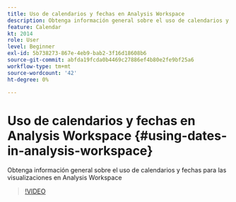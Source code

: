 ```yaml
---
title: Uso de calendarios y fechas en Analysis Workspace
description: Obtenga información general sobre el uso de calendarios y fechas para las visualizaciones en Analysis Workspace
feature: Calendar
kt: 2014
role: User
level: Beginner
exl-id: 5b738273-867e-4eb9-bab2-3f16d18608b6
source-git-commit: abfda19fcda0b4469c27886ef4b80e2fe9bf25a6
workflow-type: tm+mt
source-wordcount: '42'
ht-degree: 0%

---
```


# Uso de calendarios y fechas en Analysis Workspace {#using-dates-in-analysis-workspace}

Obtenga información general sobre el uso de calendarios y fechas para las visualizaciones en Analysis Workspace

>[!VIDEO](https://video.tv.adobe.com/v/24136/?quality=12&learn=on)

